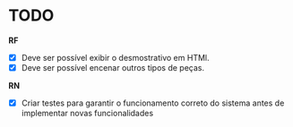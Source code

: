 # TODO

**RF**

- [x] Deve ser possível exibir o desmostrativo em HTMl.
- [x] Deve ser possível encenar outros tipos de peças.

**RN**

- [x] Criar testes para garantir o funcionamento correto do sistema antes de implementar novas funcionalidades